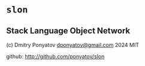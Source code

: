 # `slon`
## Stack Language Object Network

(c) Dmitry Ponyatov <dponyatov@gmail.com> 2024 MIT

github: http://github.com/ponyatov/slon
